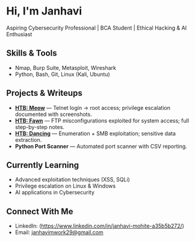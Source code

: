# Hi, I'm Janhavi 
Aspiring Cybersecurity Professional | BCA Student | Ethical Hacking & AI Enthusiast  

##  Skills & Tools
- Nmap, Burp Suite, Metasploit, Wireshark
- Python, Bash, Git, Linux (Kali, Ubuntu)

##  Projects & Writeups
- **[HTB: Meow](starting-point/Meow)** — Telnet login → root access; privilege escalation documented with screenshots.
- **[HTB: Fawn](starting-point/Fawn)** — FTP misconfigurations exploited for system access; full step-by-step notes.
- **[HTB: Dancing](starting-point/Dancing)** — Enumeration + SMB exploitation; sensitive data extraction.
- **Python Port Scanner** — Automated port scanner with CSV reporting.

##  Currently Learning
- Advanced exploitation techniques (XSS, SQLi)
- Privilege escalation on Linux & Windows
- AI applications in Cybersecurity

##  Connect With Me
- LinkedIn: (https://www.linkedin.com/in/janhavi-mohite-a35b5b272/)
- Email: janhavimwork29@gmail.com
